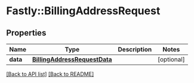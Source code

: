 # Fastly::BillingAddressRequest

## Properties

| Name | Type | Description | Notes |
| ---- | ---- | ----------- | ----- |
| **data** | [**BillingAddressRequestData**](BillingAddressRequestData.md) |  | [optional] |

[[Back to API list]](../../README.md#endpoints) [[Back to README]](../../README.md)

